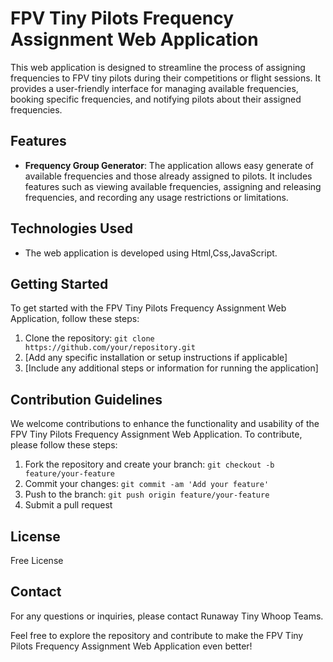 # FPV Tiny Pilots Frequency Assignment Web Application

This web application is designed to streamline the process of assigning frequencies to FPV tiny pilots during their competitions or flight sessions. It provides a user-friendly interface for managing available frequencies, booking specific frequencies, and notifying pilots about their assigned frequencies.

## Features

- **Frequency Group Generator**: The application allows easy generate of available frequencies and those already assigned to pilots. It includes features such as viewing available frequencies, assigning and releasing frequencies, and recording any usage restrictions or limitations.

## Technologies Used

- The web application is developed using Html,Css,JavaScript.

## Getting Started

To get started with the FPV Tiny Pilots Frequency Assignment Web Application, follow these steps:

1. Clone the repository: `git clone https://github.com/your/repository.git`
2. [Add any specific installation or setup instructions if applicable]
3. [Include any additional steps or information for running the application]

## Contribution Guidelines

We welcome contributions to enhance the functionality and usability of the FPV Tiny Pilots Frequency Assignment Web Application. To contribute, please follow these steps:

1. Fork the repository and create your branch: `git checkout -b feature/your-feature`
2. Commit your changes: `git commit -am 'Add your feature'`
3. Push to the branch: `git push origin feature/your-feature`
4. Submit a pull request

## License

Free License

## Contact

For any questions or inquiries, please contact Runaway Tiny Whoop Teams.

Feel free to explore the repository and contribute to make the FPV Tiny Pilots Frequency Assignment Web Application even better!